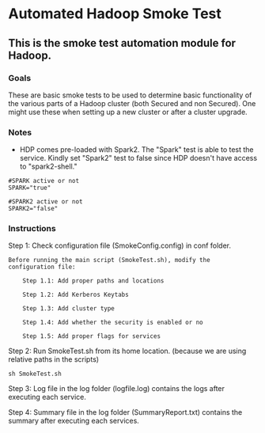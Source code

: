 # Automated Hadoop Smoke Test

## This is the smoke test automation module for Hadoop.

### Goals

These are basic smoke tests to be used to determine basic functionality of the various parts of a Hadoop cluster (both Secured and non Secured). One might use these when setting up a new cluster or after a cluster upgrade.

### Notes

- HDP comes pre-loaded with Spark2. The "Spark" test is able to test the service. Kindly set "Spark2" test to false since HDP doesn't have access to "spark2-shell."

```
#SPARK active or not
SPARK="true"

#SPARK2 active or not
SPARK2="false"
```

### Instructions

Step 1: Check configuration file (SmokeConfig.config) in conf folder.

	Before running the main script (SmokeTest.sh), modify the configuration file:

		Step 1.1: Add proper paths and locations

		Step 1.2: Add Kerberos Keytabs

		Step 1.3: Add cluster type

		Step 1.4: Add whether the security is enabled or no

		Step 1.5: Add proper flags for services


Step 2: Run SmokeTest.sh from its home location. (because we are using relative paths in the scripts)

```
sh SmokeTest.sh
```

Step 3: Log file in the log folder (logfile.log) contains the logs after executing each service.

Step 4: Summary file in the log folder (SummaryReport.txt) contains the summary after executing each services.

